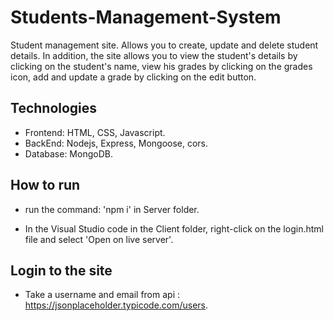# Students-Management-System

Student management site. Allows you to create, update and delete student details.
In addition, the site allows you to view the student's details by clicking on the student's name,
view his grades by clicking on the grades icon, add and update a grade by clicking on the edit button.

## Technologies

*	Frontend: HTML, CSS, Javascript.
*	BackEnd: Nodejs, Express, Mongoose, cors.
*	Database: MongoDB.

## How to run

* run the command: 'npm i' in Server folder.

* In the Visual Studio code in the Client folder, right-click on the login.html file and select 'Open on live server'.

## Login to the site

* Take a username and email from api : https://jsonplaceholder.typicode.com/users.
